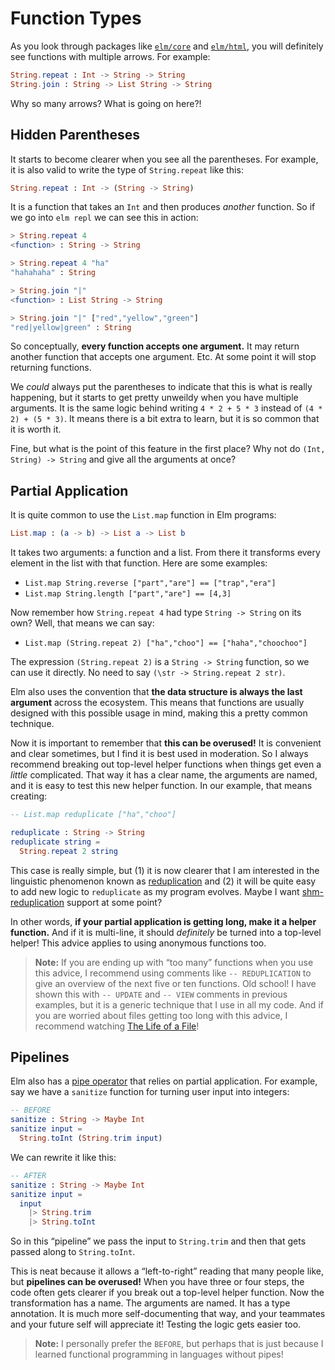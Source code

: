 # Function Types

As you look through packages like [`elm/core`][core] and [`elm/html`][html], you will definitely see functions with multiple arrows. For example:

```elm
String.repeat : Int -> String -> String
String.join : String -> List String -> String
```

Why so many arrows? What is going on here?!

[core]: https://package.elm-lang.org/packages/elm/core/latest/
[html]: https://package.elm-lang.org/packages/elm/html/latest/


## Hidden Parentheses

It starts to become clearer when you see all the parentheses. For example, it is also valid to write the type of `String.repeat` like this:

```elm
String.repeat : Int -> (String -> String)
```

It is a function that takes an `Int` and then produces _another_ function. So if we go into `elm repl` we can see this in action:

```elm
> String.repeat 4
<function> : String -> String

> String.repeat 4 "ha"
"hahahaha" : String

> String.join "|"
<function> : List String -> String

> String.join "|" ["red","yellow","green"]
"red|yellow|green" : String
```

So conceptually, **every function accepts one argument.** It may return another function that accepts one argument. Etc. At some point it will stop returning functions.

We _could_ always put the parentheses to indicate that this is what is really happening, but it starts to get pretty unweildy when you have multiple arguments. It is the same logic behind writing `4 * 2 + 5 * 3` instead of `(4 * 2) + (5 * 3)`. It means there is a bit extra to learn, but it is so common that it is worth it.

Fine, but what is the point of this feature in the first place? Why not do `(Int, String) -> String` and give all the arguments at once?


## Partial Application

It is quite common to use the `List.map` function in Elm programs:

```elm
List.map : (a -> b) -> List a -> List b
```

It takes two arguments: a function and a list. From there it transforms every element in the list with that function. Here are some examples:

- `List.map String.reverse ["part","are"] == ["trap","era"]`
- `List.map String.length ["part","are"] == [4,3]`

Now remember how `String.repeat 4` had type `String -> String` on its own? Well, that means we can say:

- `List.map (String.repeat 2) ["ha","choo"] == ["haha","choochoo"]`

The expression `(String.repeat 2)` is a `String -> String` function, so we can use it directly. No need to say `(\str -> String.repeat 2 str)`.

Elm also uses the convention that **the data structure is always the last argument** across the ecosystem. This means that functions are usually designed with this possible usage in mind, making this a pretty common technique.

Now it is important to remember that **this can be overused!** It is convenient and clear sometimes, but I find it is best used in moderation. So I always recommend breaking out top-level helper functions when things get even a _little_ complicated. That way it has a clear name, the arguments are named, and it is easy to test this new helper function. In our example, that means creating:

```elm
-- List.map reduplicate ["ha","choo"]

reduplicate : String -> String
reduplicate string =
  String.repeat 2 string
```

This case is really simple, but (1) it is now clearer that I am interested in the linguistic phenomenon known as [reduplication](https://en.wikipedia.org/wiki/Reduplication) and (2) it will be quite easy to add new logic to `reduplicate` as my program evolves. Maybe I want [shm-reduplication](https://en.wikipedia.org/wiki/Shm-reduplication) support at some point?

In other words, **if your partial application is getting long, make it a helper function.** And if it is multi-line, it should _definitely_ be turned into a top-level helper! This advice applies to using anonymous functions too.

> **Note:** If you are ending up with “too many” functions when you use this advice, I recommend using comments like `-- REDUPLICATION` to give an overview of the next five or ten functions. Old school! I have shown this with `-- UPDATE` and `-- VIEW` comments in previous examples, but it is a generic technique that I use in all my code. And if you are worried about files getting too long with this advice, I recommend watching [The Life of a File](https://youtu.be/XpDsk374LDE)!


## Pipelines

Elm also has a [pipe operator][pipe] that relies on partial application. For example, say we have a `sanitize` function for turning user input into integers:

```elm
-- BEFORE
sanitize : String -> Maybe Int
sanitize input =
  String.toInt (String.trim input)
```

We can rewrite it like this:

```elm
-- AFTER
sanitize : String -> Maybe Int
sanitize input =
  input
    |> String.trim
    |> String.toInt
```

So in this “pipeline” we pass the input to `String.trim` and then that gets passed along to `String.toInt`.

This is neat because it allows a “left-to-right” reading that many people like, but **pipelines can be overused!** When you have three or four steps, the code often gets clearer if you break out a top-level helper function. Now the transformation has a name. The arguments are named. It has a type annotation. It is much more self-documenting that way, and your teammates and your future self will appreciate it! Testing the logic gets easier too.

> **Note:** I personally prefer the `BEFORE`, but perhaps that is just because I learned functional programming in languages without pipes!

[pipe]: https://package.elm-lang.org/packages/elm/core/latest/Basics#|&gt;

